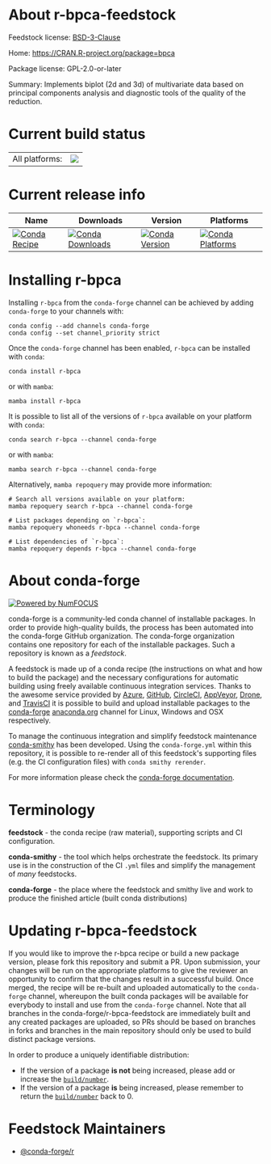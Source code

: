 About r-bpca-feedstock
======================

Feedstock license: [BSD-3-Clause](https://github.com/conda-forge/r-bpca-feedstock/blob/main/LICENSE.txt)

Home: https://CRAN.R-project.org/package=bpca

Package license: GPL-2.0-or-later

Summary: Implements biplot (2d and 3d) of multivariate data based on principal components analysis and diagnostic tools of the quality of the reduction.

Current build status
====================


<table><tr><td>All platforms:</td>
    <td>
      <a href="https://dev.azure.com/conda-forge/feedstock-builds/_build/latest?definitionId=2505&branchName=main">
        <img src="https://dev.azure.com/conda-forge/feedstock-builds/_apis/build/status/r-bpca-feedstock?branchName=main">
      </a>
    </td>
  </tr>
</table>

Current release info
====================

| Name | Downloads | Version | Platforms |
| --- | --- | --- | --- |
| [![Conda Recipe](https://img.shields.io/badge/recipe-r--bpca-green.svg)](https://anaconda.org/conda-forge/r-bpca) | [![Conda Downloads](https://img.shields.io/conda/dn/conda-forge/r-bpca.svg)](https://anaconda.org/conda-forge/r-bpca) | [![Conda Version](https://img.shields.io/conda/vn/conda-forge/r-bpca.svg)](https://anaconda.org/conda-forge/r-bpca) | [![Conda Platforms](https://img.shields.io/conda/pn/conda-forge/r-bpca.svg)](https://anaconda.org/conda-forge/r-bpca) |

Installing r-bpca
=================

Installing `r-bpca` from the `conda-forge` channel can be achieved by adding `conda-forge` to your channels with:

```
conda config --add channels conda-forge
conda config --set channel_priority strict
```

Once the `conda-forge` channel has been enabled, `r-bpca` can be installed with `conda`:

```
conda install r-bpca
```

or with `mamba`:

```
mamba install r-bpca
```

It is possible to list all of the versions of `r-bpca` available on your platform with `conda`:

```
conda search r-bpca --channel conda-forge
```

or with `mamba`:

```
mamba search r-bpca --channel conda-forge
```

Alternatively, `mamba repoquery` may provide more information:

```
# Search all versions available on your platform:
mamba repoquery search r-bpca --channel conda-forge

# List packages depending on `r-bpca`:
mamba repoquery whoneeds r-bpca --channel conda-forge

# List dependencies of `r-bpca`:
mamba repoquery depends r-bpca --channel conda-forge
```


About conda-forge
=================

[![Powered by
NumFOCUS](https://img.shields.io/badge/powered%20by-NumFOCUS-orange.svg?style=flat&colorA=E1523D&colorB=007D8A)](https://numfocus.org)

conda-forge is a community-led conda channel of installable packages.
In order to provide high-quality builds, the process has been automated into the
conda-forge GitHub organization. The conda-forge organization contains one repository
for each of the installable packages. Such a repository is known as a *feedstock*.

A feedstock is made up of a conda recipe (the instructions on what and how to build
the package) and the necessary configurations for automatic building using freely
available continuous integration services. Thanks to the awesome service provided by
[Azure](https://azure.microsoft.com/en-us/services/devops/), [GitHub](https://github.com/),
[CircleCI](https://circleci.com/), [AppVeyor](https://www.appveyor.com/),
[Drone](https://cloud.drone.io/welcome), and [TravisCI](https://travis-ci.com/)
it is possible to build and upload installable packages to the
[conda-forge](https://anaconda.org/conda-forge) [anaconda.org](https://anaconda.org/)
channel for Linux, Windows and OSX respectively.

To manage the continuous integration and simplify feedstock maintenance
[conda-smithy](https://github.com/conda-forge/conda-smithy) has been developed.
Using the ``conda-forge.yml`` within this repository, it is possible to re-render all of
this feedstock's supporting files (e.g. the CI configuration files) with ``conda smithy rerender``.

For more information please check the [conda-forge documentation](https://conda-forge.org/docs/).

Terminology
===========

**feedstock** - the conda recipe (raw material), supporting scripts and CI configuration.

**conda-smithy** - the tool which helps orchestrate the feedstock.
                   Its primary use is in the construction of the CI ``.yml`` files
                   and simplify the management of *many* feedstocks.

**conda-forge** - the place where the feedstock and smithy live and work to
                  produce the finished article (built conda distributions)


Updating r-bpca-feedstock
=========================

If you would like to improve the r-bpca recipe or build a new
package version, please fork this repository and submit a PR. Upon submission,
your changes will be run on the appropriate platforms to give the reviewer an
opportunity to confirm that the changes result in a successful build. Once
merged, the recipe will be re-built and uploaded automatically to the
`conda-forge` channel, whereupon the built conda packages will be available for
everybody to install and use from the `conda-forge` channel.
Note that all branches in the conda-forge/r-bpca-feedstock are
immediately built and any created packages are uploaded, so PRs should be based
on branches in forks and branches in the main repository should only be used to
build distinct package versions.

In order to produce a uniquely identifiable distribution:
 * If the version of a package **is not** being increased, please add or increase
   the [``build/number``](https://docs.conda.io/projects/conda-build/en/latest/resources/define-metadata.html#build-number-and-string).
 * If the version of a package **is** being increased, please remember to return
   the [``build/number``](https://docs.conda.io/projects/conda-build/en/latest/resources/define-metadata.html#build-number-and-string)
   back to 0.

Feedstock Maintainers
=====================

* [@conda-forge/r](https://github.com/conda-forge/r/)

